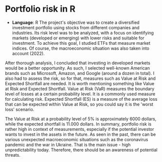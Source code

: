 # Portfolio risk in R

- **Language**: R
The project's objective was to create a diversified investment portfolio using stocks from different companies and industries. Its risk level was to be analyzed, with a focus on identifying markets (developed or emerging) with lower risks and suitable for investment.
To achieve this goal, I studied ETFs that measure market indices. Of course, the macroeconomic situation was also taken into account (2022).

After thorough analysis, I concluded that investing in developed markets would be a better opportunity. As such, I selected well-known American brands such as Microsoft, Amazon, and Google (around a dozen in total). 
I also had to assess the risk, so for that, measures such as Value at Risk and Expected Shortfall are needed. It is worth mentioning something like Value at Risk and Expected Shortfall. Value at Risk (VaR) 
measures the boundary level of losses at a certain probability level. It is a commonly used measure for calculating risk. Expected Shortfall (ES) is a measure of the average loss that can be expected within Value at Risk, so you could say it is the 'worst loss' scenario.

The Value at Risk at a probability level of 5% is approximately 6000 dollars, while the expected shortfall is 11.000 dollars. In summary, portfolio risk is rather high in context of measurements, 
especially if the potential investor wants to invest in the assets in the future. As seen in the past, there can be various unexpected macroeconomic situations such as the coronavirus pandemic 
and the war in Ukraine. That is the main issue - high unpredictability today. Therefore, there should be an awareness of potential threats.

​
